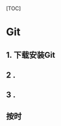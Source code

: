 

[TOC]



# Git

## 1. 下载安装Git

## 2 .

## 3 .

##  

















































































## 按时

